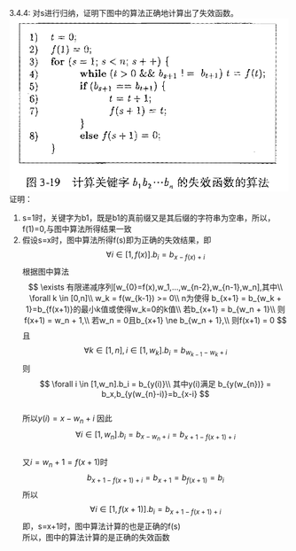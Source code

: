 3.4.4: 对s进行归纳，证明下图中的算法正确地计算出了失效函数。
![Alt text](image\计算关键字失效函数的算法.bmp)
证明：
1. s=1时，关键字为b1，既是b1的真前缀又是其后缀的字符串为空串，所以，f(1)=0,与图中算法所得结果一致
2. 假设s=x时，图中算法所得f(s)即为正确的失效结果，即
   $$\forall i \in [1,f(x)].b_i = b_{x-f(x)+i}$$
   根据图中算法
   $$
    \exists 有限递减序列[w_{0}=f(x),w_1,...,w_{n-2},w_{n-1},w_n],其中\\  
    \forall k \in [0,n]\\
    w_k = f(w_{k-1}) >= 0\\
    n为使得
    b_{x+1} = b_{w_k + 1}=b_{f(x+1)}的最小k值或使得w_k=0的k值\\
    若b_{x+1} = b_{w_n + 1}\\
    则f(x+1) = w_n + 1,\\
    若w_n = 0且b_{x+1} \ne b_{w_n + 1},\\
    则f(x+1) = 0
    $$
   且
    $$
    \forall k \in[1,n],i \in [1,w_k].b_i 
                            = b_{w_{k-1}-w_k+i}
   $$
   则
    $$
    \forall i \in [1,w_n].b_i = b_{y(i)}\\
    其中y(i)满足
    b_{y(w_{n})} = b_x,b_{y(w_{n}-i)}=b_{x-i}
    $$  
    所以$y(i) = x-w_{n}+i$
    因此
    $$
    \forall i \in [1,w_{n}].b_i=b_{x-w_{n}+i}
        =b_{x+1-f(x+1)+i}
    $$    
    又$i= w_{n}+1 = f(x+1)$时
    $$
        b_{x+1-f(x+1)+i} = b_{x+1} = b_{f(x+1)} = b_i    
    $$
    所以  
    $$
    \forall i \in [1,f(x+1)].b_i = b_{x+1-f(x+1)+i}
    $$
   即，s=x+1时，图中算法计算的也是正确的f(s)  
   所以，图中的算法计算的是正确的失效函数